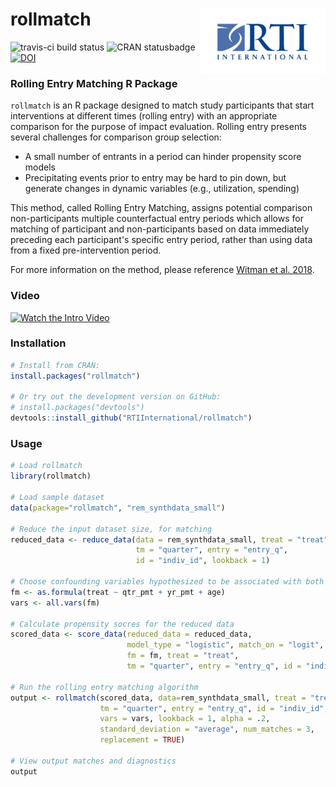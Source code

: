 rollmatch <img src="man/figures/200px-Rti-logo.png" align="right" />
========================================================

![travis-ci build status](https://travis-ci.org/RTIInternational/rollmatch.svg?branch=master) ![CRAN statusbadge](https://www.r-pkg.org/badges/version/rollmatch) [![DOI](https://zenodo.org/badge/105259002.svg)](https://zenodo.org/badge/latestdoi/105259002)

### Rolling Entry Matching R Package

`rollmatch` is an R package designed to match study participants that start interventions at different times (rolling entry) with an appropriate comparison for the purpose of impact evaluation. Rolling entry presents several challenges for comparison group selection:

* A small number of entrants in a period can hinder propensity score models
* Precipitating events prior to entry may be hard to pin down, but generate changes in dynamic variables (e.g., utilization, spending)

This method, called Rolling Entry Matching, assigns potential comparison non-participants multiple counterfactual entry periods which allows for matching of participant and non-participants based on data immediately preceding each participant's specific entry period, rather than using data from a fixed pre-intervention period.

For more information on the method, please reference [Witman et al. 2018](https://onlinelibrary.wiley.com/doi/abs/10.1111/1475-6773.13086).

### Video

[![Watch the Intro Video](https://img.youtube.com/vi/_U1bDrL_f-M/0.jpg)](https://www.youtube.com/watch?v=_U1bDrL_f-M)

### Installation

```r
# Install from CRAN:
install.packages("rollmatch")

# Or try out the development version on GitHub:
# install.packages("devtools")
devtools::install_github("RTIInternational/rollmatch")
```

### Usage

```r
# Load rollmatch
library(rollmatch)

# Load sample dataset
data(package="rollmatch", "rem_synthdata_small")

# Reduce the input dataset size, for matching 
reduced_data <- reduce_data(data = rem_synthdata_small, treat = "treat",
                            tm = "quarter", entry = "entry_q",
                            id = "indiv_id", lookback = 1)

# Choose confounding variables hypothesized to be associated with both treatment and outcome
fm <- as.formula(treat ~ qtr_pmt + yr_pmt + age)
vars <- all.vars(fm)

# Calculate propensity socres for the reduced data
scored_data <- score_data(reduced_data = reduced_data,
                          model_type = "logistic", match_on = "logit",
                          fm = fm, treat = "treat",
                          tm = "quarter", entry = "entry_q", id = "indiv_id")

# Run the rolling entry matching algorithm
output <- rollmatch(scored_data, data=rem_synthdata_small, treat = "treat",
                    tm = "quarter", entry = "entry_q", id = "indiv_id",
                    vars = vars, lookback = 1, alpha = .2,
                    standard_deviation = "average", num_matches = 3,
                    replacement = TRUE)

# View output matches and diagnostics
output
```


